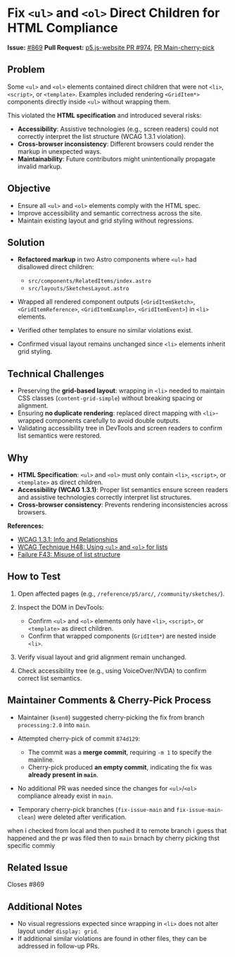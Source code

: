 # Fix `<ul>` and `<ol>` Direct Children for HTML Compliance

**Issue:** [#869](https://github.com/processing/p5.js-website/issues/869)
**Pull Request:** [p5.js-website PR #974](https://github.com/processing/p5.js-website/pull/974), [PR Main-cherry-pick](https://github.com/processing/p5.js-website/pull/983)

## Problem

Some `<ul>` and `<ol>` elements contained direct children that were not `<li>`, `<script>`, or `<template>`. Examples included rendering `<GridItem*>` components directly inside `<ul>` without wrapping them.

This violated the **HTML specification** and introduced several risks:

- **Accessibility**: Assistive technologies (e.g., screen readers) could not correctly interpret the list structure (WCAG 1.3.1 violation).
- **Cross-browser inconsistency**: Different browsers could render the markup in unexpected ways.
- **Maintainability**: Future contributors might unintentionally propagate invalid markup.

## Objective

- Ensure all `<ul>` and `<ol>` elements comply with the HTML spec.
- Improve accessibility and semantic correctness across the site.
- Maintain existing layout and grid styling without regressions.

## Solution

- **Refactored markup** in two Astro components where `<ul>` had disallowed direct children:
  - `src/components/RelatedItems/index.astro`
  - `src/layouts/SketchesLayout.astro`

- Wrapped all rendered component outputs (`<GridItemSketch>`, `<GridItemReference>`, `<GridItemExample>`, `<GridItemEvent>`) in `<li>` elements.

- Verified other templates to ensure no similar violations exist.

- Confirmed visual layout remains unchanged since `<li>` elements inherit grid styling.

## Technical Challenges

- Preserving the **grid-based layout**: wrapping in `<li>` needed to maintain CSS classes (`content-grid-simple`) without breaking spacing or alignment.
- Ensuring **no duplicate rendering**: replaced direct mapping with `<li>`-wrapped components carefully to avoid double outputs.
- Validating accessibility tree in DevTools and screen readers to confirm list semantics were restored.

## Why

- **HTML Specification**: `<ul>` and `<ol>` must only contain `<li>`, `<script>`, or `<template>` as direct children.
- **Accessibility (WCAG 1.3.1)**: Proper list semantics ensure screen readers and assistive technologies correctly interpret list structures.
- **Cross-browser consistency**: Prevents rendering inconsistencies across browsers.

**References:**

- [WCAG 1.3.1: Info and Relationships](https://www.w3.org/WAI/WCAG21/Understanding/info-and-relationships.html)
- [WCAG Technique H48: Using `<ul>` and `<ol>` for lists](https://www.w3.org/WAI/WCAG21/Techniques/html/H48.html)
- [Failure F43: Misuse of list structure](https://www.w3.org/WAI/WCAG21/Techniques/failures/F43.html)

## How to Test

1. Open affected pages (e.g., `/reference/p5/arc/`, `/community/sketches/`).
2. Inspect the DOM in DevTools:
   - Confirm `<ul>` and `<ol>` elements only have `<li>`, `<script>`, or `<template>` as direct children.
   - Confirm that wrapped components (`GridItem*`) are nested inside `<li>`.

3. Verify visual layout and grid alignment remain unchanged.
4. Check accessibility tree (e.g., using VoiceOver/NVDA) to confirm correct list semantics.

## Maintainer Comments & Cherry-Pick Process

- Maintainer (`ksen0`) suggested cherry-picking the fix from branch `processing:2.0` into `main`.
- Attempted cherry-pick of commit `874d129`:
  - The commit was a **merge commit**, requiring `-m 1` to specify the mainline.
  - Cherry-pick produced **an empty commit**, indicating the fix was **already present in `main`**.

- No additional PR was needed since the changes for `<ul>`/`<ol>` compliance already exist in `main`.
- Temporary cherry-pick branches (`fix-issue-main` and `fix-issue-main-clean`) were deleted after verification.

when i checked from local and then pushed it to remote branch i guess that happened and the pr was filed then to `main` brnach by cherry picking thst specific commiy

## Related Issue

Closes #869

## Additional Notes

- No visual regressions expected since wrapping in `<li>` does not alter layout under `display: grid`.
- If additional similar violations are found in other files, they can be addressed in follow-up PRs.
